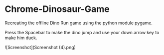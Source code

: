 # Chrome-Dinosaur-Game
Recreating the offline Dino Run game using the python module pygame.

Press the Spacebar to make the dino jump and use your down arrow key to make him duck.

![Screenshot](Screenshot (4).png)
